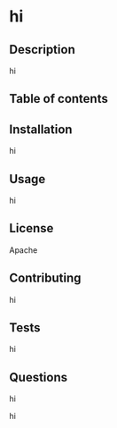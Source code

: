 # hi
  
## Description
hi

## Table of contents

## Installation
hi

## Usage
hi

## License
Apache

## Contributing
hi

## Tests
hi

## Questions
hi

hi
  